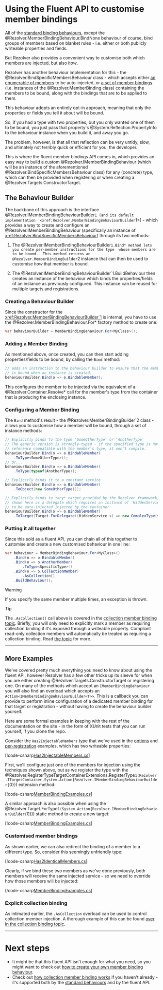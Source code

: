 ﻿# Using the Fluent API to customise member bindings

All of the [standard binding behaviours](index.md#standard-behaviours), except the 
@Rezolver.MemberBindingBehaviour.BindNone behaviour of course, bind groups of members based on blanket
rules - i.e. either or both publicly writeable properties and fields.

But Rezolver also provides a convenient way to customise both which members are injected, but also *how*.

Rezolver has another behaviour implementation for this - the @Rezolver.BindSpecificMembersBehaviour class - which 
accepts either [an enumerable of members](xref:Rezolver.BindSpecificMembersBehaviour.%23ctor(System.Collections.Generic.IEnumerable{System.Reflection.MemberInfo})) 
to be auto-injected, or 
[a set of member bindings](xref:Rezolver.BindSpecificMembersBehaviour.%23ctor(System.Collections.Generic.IEnumerable{Rezolver.MemberBinding}))
(i.e. instances of the @Rezolver.MemberBinding class) containing the members to be bound, along with the bindings that are to be applied to them.

This behaviour adopts an entirely opt-in approach, meaning that only the properties or fields you tell it about will be
bound.

So, if you had a type with two properties, but you only wanted one of them to be bound, you just pass
that property's @System.Reflection.PropertyInfo to the behaviour instance when you build it, and away you go.

The problem, however, is that all that reflection can be very untidy, slow, and ultimately not terribly
quick or efficient for you, the developer.

This is where the fluent member bindings API comes in, which provides an easy way to build a custom 
@Rezolver.IMemberBindingBehaviour (which will be an instance of the aforementioned @Rezolver.BindSpecificMembersBehaviour
class) for any (concrete) type, which can then be provided when registering or when creating a @Rezolver.Targets.ConstructorTarget.  

## The Behaviour Builder

The backbone of this approach is the interface @Rezolver.IMemberBindingBehaviourBuilder`1 (and its default implementation 
<xref:Rezolver.MemberBindingBehaviourBuilder`1>) - which provides a way to create and configure an @Rezolver.IMemberBindingBehaviour 
(specifically an instance of <xref:Rezolver.BindSpecificMembersBehaviour>) through its two methods:

1) The @Rezolver.IMemberBindingBehaviourBuilder`1.Bind* method lets you create per-member instructions for the type 
whose members are to be bound.  This method returns an @Rezolver.MemberBindingBuilder`2 instance that can then be used
to customise *how* that member is bound.

2) The @Rezolver.IMemberBindingBehaviourBuilder`1.BuildBehaviour then creates an instance of the behaviour which 
binds the properties/fields of an instance as previously configured.  This instance can be reused for multiple
targets and registrations.

### Creating a Behaviour Builder

Since the constructor for the <xref:Rezolver.MemberBindingBehaviourBuilder`1> is internal, you have to use the 
@Rezolver.MemberBindingBehaviour.For* factory method to create one:

```cs
var behaviourBuilder = MemberBindingBehaviour.For<MyClass>();
```

### Adding a Member Binding

As mentioned above, once created, you can then start adding properties/fields to be bound, by calling the `Bind` method:

```cs
// adds an instruction to the behaviour builder to ensure that the member 'BindableMember'
// is bound when an instance is created.  
behaviourBuilder.Bind(o => o.BindableMember);
```

This configures the member to be injected via the equivalent of a @Rezolver.Container.Resolve* call for 
the member's type from the container that is producing the enclosing instance.

### Configuring a Member Binding

The `Bind` method's result - the @Rezolver.MemberBindingBuilder`2 class - allows you to customise how a member 
will be bound, through a set of instance methods:

```cs
// Explicitly binds to the type 'SomeOtherType' or 'AnotherType'
// The generic version is strongly-typed - if the specified type is not 
// reference compatible with the member's type, it won't compile.
behaviourBuilder.Bind(o => o.BindableMember)
    .ToType<SomeOtherType>();
// Or...
behaviourBuilder.Bind(o => o.BindableMember)
    .ToType(typeof(AnotherType));

// Explicitly binds it to a constant service
behaviourBuilder.Bind(o => o.BindableMember)
    .ToObject(new SomeOtherType());

// Explicitly binds to *any* target provided by the Rezolver framework,
// shown here as a delegate which requires an instance of 'HiddenService' 
// to be auto-injected injected by the container
behaviourBuilder.Bind(o => o.BindableMember)
    .ToTarget(Target.ForDelegate((HiddenService s) => new ComplexType(s)));
```

### Putting it all together

Since this sold as a fluent API, you can chain all of this together to customise and create a new 
customised behaviour in one line:

```cs
var behaviour = MemberBindingBehaviour.For<MyClass>()
    .Bind(o => o.BindableMember)
    .Bind(o => o.AnotherMember)
        .ToType<SpecificType>()
    .Bind(o => o.CollectionMember)
        .AsCollection()
    .BuildBehaviour();
```

> [!WARNING]
> If you specify the same member multiple times, an exception is thrown.

> [!TIP]
> The `.AsCollection()` call above is covered in the [collection member binding topic](collections.md).  Briefly,
> you will only need to explicitly mark a member as requiring collection binding if it's exposed through a
> writeable property.  Compliant read-only collection members will automatically be treated as requiring 
> a collection binding.  Read [the topic](collections.md) for more.

* * *

## More Examples

We've covered pretty much everything you need to know about using the fluent API, however Rezolver has a few
other tricks up its sleeve for when you are either creating @Rezolver.Targets.ConstructorTarget or registering 
one.  On many of the methods which accept an `IMemberBindingBehaviour` you will also find an overload 
which accepts an `Action<IMemberBindingBehaviourBuilder<T>>`.  This is a callback you can provide to perform
inline configuration of a dedicated member binding for that target or registration - without having to create
the behaviour builder yourself.

Here are some formal examples in keeping with the rest of the documentation on the site - in the form of XUnit 
tests that you can run yourself, if you clone the repo.

Consider the `Has2InjectableMembers` type that we've used in the [options](options.md) and 
[per-registration](per-registration.md) examples, which has two writeable properties:

[!code-csharp[Has2InjectableMembers.cs](../../../../../test/Rezolver.Tests.Examples/Types/Has2InjectableMembers.cs#example)]

First, we'll configure just one of the members for injection using the techniques shown above, but as we
register the type with the @Rezolver.RegisterTypeTargetContainerExtensions.RegisterType``1(Rezolver.ITargetContainer,System.Action{Rezolver.IMemberBindingBehaviourBuilder{``0}})
extension method:

[!code-csharp[MemberBindingExamples.cs](../../../../../test/Rezolver.Tests.Examples/MemberBindingExamples.cs#example6)]

A similar approach is also possible when using the 
@Rezolver.Target.ForType``1(System.Action{Rezolver.IMemberBindingBehaviourBuilder{``0}}) static method to create
a new target:

[!code-csharp[MemberBindingExamples.cs](../../../../../test/Rezolver.Tests.Examples/MemberBindingExamples.cs#example7)]

### Customised member bindings

As shown earlier, we can also redirect the binding of a member to a different type.  So, consider this seemingly 
unfriendly type:

[!code-csharp[Has2IdenticalMembers.cs](../../../../../test/Rezolver.Tests.Examples/Types/Has2IdenticalMembers.cs#example)]

Clearly, if we bind these two members as we've done previously, both members will receive the same injected
service - so we need to override how those members will be injected:

[!code-csharp[MemberBindingExamples.cs](../../../../../test/Rezolver.Tests.Examples/MemberBindingExamples.cs#example8)]

### Explicit collection binding

As intimated earlier, the `.AsCollection` overload can be used to control collection member injection.  A thorough 
example of this can be found [over in the collection binding topic](collections.md#explicit-injection-fluent-api).

* * *

# Next steps

- It might be that this fluent API isn't enough for what you need, so you might want to check out 
[how to create your own member binding behaviour](custom.md).
- Check out [how collection member binding works](collections.md) if you haven't already - it's supported both
by the [standard behaviours](index.md#standard-behaviours) and by the fluent API.